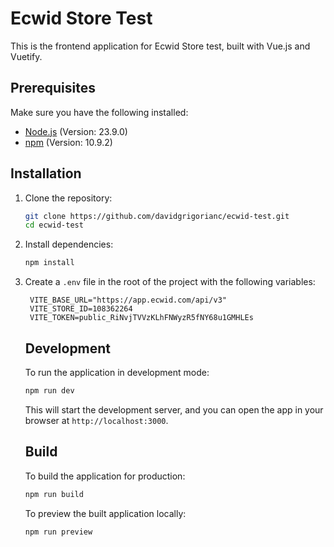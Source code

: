 
# Ecwid Store Test

This is the frontend application for Ecwid Store test, built with Vue.js and Vuetify.

## Prerequisites

Make sure you have the following installed:

- [Node.js](https://nodejs.org/) (Version: 23.9.0)
- [npm](https://www.npmjs.com/) (Version: 10.9.2)

## Installation

1. Clone the repository:

   ```bash
   git clone https://github.com/davidgrigorianc/ecwid-test.git
   cd ecwid-test
   ```

2. Install dependencies:

   ```bash
   npm install
   ```

3. Create a `.env` file in the root of the project with the following variables:

   ```env
    VITE_BASE_URL="https://app.ecwid.com/api/v3"
    VITE_STORE_ID=108362264
    VITE_TOKEN=public_RiNvjTVVzKLhFNWyzR5fNY68u1GMHLEs
   ```

   ## Development

   To run the application in development mode:

   ```bash
   npm run dev
   ```

   This will start the development server, and you can open the app in your browser at `http://localhost:3000`.

   ## Build

   To build the application for production:

   ```bash
   npm run build
   ```

   To preview the built application locally:

   ```bash
   npm run preview
   ```
